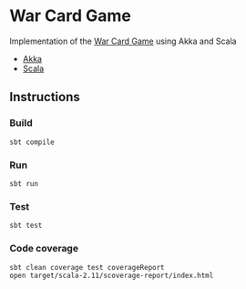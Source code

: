 # War Card Game

Implementation of the [War Card Game](https://en.wikipedia.org/wiki/War_(card_game)) using Akka and Scala

* [Akka](http://akka.io/)
* [Scala](http://scala-lang.org/)

## Instructions

### Build

```
sbt compile
```

### Run

```
sbt run
```

### Test

```
sbt test
```

### Code coverage

```
sbt clean coverage test coverageReport
open target/scala-2.11/scoverage-report/index.html
```

